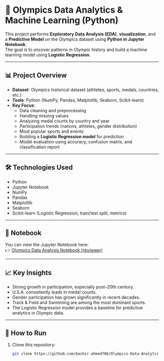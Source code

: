 # 🏅 Olympics Data Analytics & Machine Learning (Python)

This project performs **Exploratory Data Analysis (EDA)**, **visualization**, and a **Predictive Model** on the Olympics dataset using **Python in Jupyter Notebook**.  
The goal is to uncover patterns in Olympic history and build a machine learning model using **Logistic Regression**.

---

## 📊 Project Overview
- **Dataset**: Olympics historical dataset (athletes, sports, medals, countries, etc.)  
- **Tools**: Python (NumPy, Pandas, Matplotlib, Seaborn, Scikit-learn)  
- **Key Focus**:
  - Data cleaning and preprocessing  
  - Handling missing values  
  - Analyzing medal counts by country and year  
  - Participation trends (nations, athletes, gender distribution)  
  - Most popular sports and events  
  - Building a **Logistic Regression model** for prediction  
  - Model evaluation using accuracy, confusion matrix, and classification report  

---

## 🛠️ Technologies Used
- Python  
- Jupyter Notebook  
- NumPy  
- Pandas  
- Matplotlib  
- Seaborn  
- Scikit-learn (Logistic Regression, train/test split, metrics)  

---

## 📎 Notebook
You can view the Jupyter Notebook here:  
👉 [Olympics Data Analysis Notebook (nbviewer)](https://nbviewer.org/github/bashir-ahmed786/Olympics_Data_Analytics/blob/main/Olympics_Data_Analysis_in_Python.ipynb)

---

## 📈 Key Insights
- Strong growth in participation, especially post–20th century.  
- U.S.A. consistently leads in medal counts.  
- Gender participation has grown significantly in recent decades.  
- Track & Field and Swimming are among the most dominant sports.  
- The Logistic Regression model provides a baseline for predictive analytics in Olympic data.  

---

## 🚀 How to Run
1. Clone this repository:
   ```bash
   git clone https://github.com/bashir-ahmed786/Olympics-Data-Analytics.git

